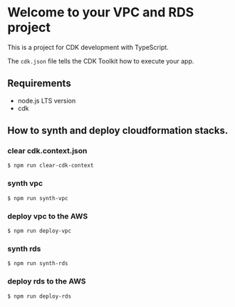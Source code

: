 # Welcome to your VPC and RDS project

This is a project for CDK development with TypeScript.

The `cdk.json` file tells the CDK Toolkit how to execute your app.

## Requirements

* node.js LTS version
* cdk 

## How to synth and deploy cloudformation stacks.

### clear cdk.context.json

```
$ npm run clear-cdk-context
```
### synth vpc

```
$ npm run synth-vpc
```

### deploy vpc to the AWS

```
$ npm run deploy-vpc
```

### synth rds

```
$ npm run synth-rds
```

### deploy rds to the AWS

```
$ npm run deploy-rds
```